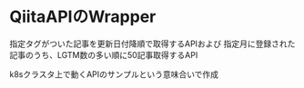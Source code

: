 # QiitaAPIのWrapper
指定タグがついた記事を更新日付降順で取得するAPIおよび
指定月に登録された記事のうち、LGTM数の多い順に50記事取得するAPI

k8sクラスタ上で動くAPIのサンプルという意味合いで作成
